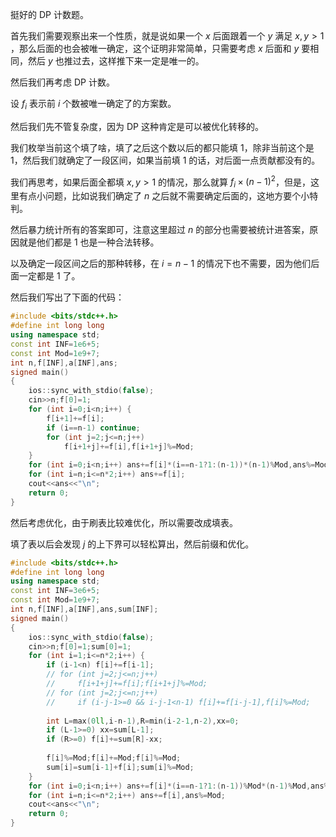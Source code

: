 挺好的 DP 计数题。

首先我们需要观察出来一个性质，就是说如果一个 $x$ 后面跟着一个 $y$ 满足 $x,y>1$ ，那么后面的也会被唯一确定，这个证明非常简单，只需要考虑 $x$ 后面和 $y$ 要相同，然后 $y$ 也推过去，这样推下来一定是唯一的。

然后我们再考虑 DP 计数。

设 $f_{i}$ 表示前 $i$ 个数被唯一确定了的方案数。

然后我们先不管复杂度，因为 DP 这种肯定是可以被优化转移的。

我们枚举当前这个填了啥，填了之后这个数以后的都只能填 $1$，除非当前这个是 $1$，然后我们就确定了一段区间，如果当前填 $1$ 的话，对后面一点贡献都没有的。

我们再思考，如果后面全都填 $x,y>1$ 的情况，那么就算 $f_{i} \times (n-1)^2$，但是，这里有点小问题，比如说我们确定了 $n$ 之后就不需要确定后面的，这地方要个小特判。

然后暴力统计所有的答案即可，注意这里超过 $n$ 的部分也需要被统计进答案，原因就是他们都是 $1$ 也是一种合法转移。

以及确定一段区间之后的那种转移，在 $i=n-1$ 的情况下也不需要，因为他们后面一定都是 $1$ 了。

然后我们写出了下面的代码：

```cpp
#include <bits/stdc++.h>
#define int long long 
using namespace std;
const int INF=1e6+5;
const int Mod=1e9+7;
int n,f[INF],a[INF],ans;
signed main()
{
    ios::sync_with_stdio(false);
    cin>>n;f[0]=1;
    for (int i=0;i<n;i++) {
        f[i+1]+=f[i];
        if (i==n-1) continue;
        for (int j=2;j<=n;j++) 
            f[i+1+j]+=f[i],f[i+1+j]%=Mod;
    }
    for (int i=0;i<n;i++) ans+=f[i]*(i==n-1?1:(n-1))*(n-1)%Mod,ans%=Mod;
    for (int i=n;i<=n*2;i++) ans+=f[i];
    cout<<ans<<"\n";
    return 0;
}
```

然后考虑优化，由于刷表比较难优化，所以需要改成填表。

填了表以后会发现 $j$ 的上下界可以轻松算出，然后前缀和优化。

```cpp
#include <bits/stdc++.h>
#define int long long 
using namespace std;
const int INF=3e6+5;
const int Mod=1e9+7;
int n,f[INF],a[INF],ans,sum[INF];
signed main()
{
    ios::sync_with_stdio(false);
    cin>>n;f[0]=1;sum[0]=1;
    for (int i=1;i<=n*2;i++) {
        if (i-1<n) f[i]+=f[i-1];
        // for (int j=2;j<=n;j++) 
        //     f[i+1+j]+=f[i];f[i+1+j]%=Mod;
        // for (int j=2;j<=n;j++)
        //     if (i-j-1>=0 && i-j-1<n-1) f[i]+=f[i-j-1],f[i]%=Mod;
        
        int L=max(0ll,i-n-1),R=min(i-2-1,n-2),xx=0; 
        if (L-1>=0) xx=sum[L-1]; 
        if (R>=0) f[i]+=sum[R]-xx;
        
        f[i]%=Mod;f[i]+=Mod;f[i]%=Mod;
        sum[i]=sum[i-1]+f[i];sum[i]%=Mod;
    }
    for (int i=0;i<n;i++) ans+=f[i]*(i==n-1?1:(n-1))%Mod*(n-1)%Mod,ans%=Mod;
    for (int i=n;i<=n*2;i++) ans+=f[i],ans%=Mod;
    cout<<ans<<"\n";
    return 0;
}
```
